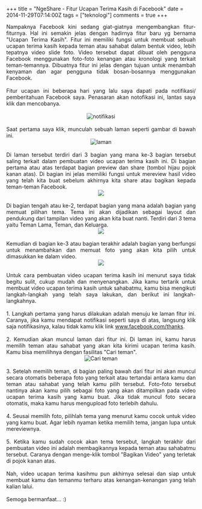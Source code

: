+++
title = "NgeShare - Fitur Ucapan Terima Kasih di Facebook"
date = 2014-11-29T07:14:00Z
tags = ["teknologi"]
comments = true
+++

<div style="text-align: justify;">Nampaknya Facebook kini sedang giat-giatnya mengembangkan  fitur-fiturnya. Hal ini semakin jelas dengan hadirnya fitur baru yg  bernama "Ucapan Terima Kasih". Fitur ini memiliki fungsi untuk membuat  sebuah ucapan terima kasih kepada teman atau sahabat dalam bentuk video, lebih tepatnya video slide foto. Video tersebut dapat dibuat oleh  pengguna Facebook menggunakan foto-foto kenangan atau kronologi yang  terkait teman-temannya.  Dibuatnya fitur ini jelas dengan tujuan untuk  menambah kenyaman dan agar pengguna tidak bosan-bosannya menggunakan  Facebook.<br /><br />
Fitur ucapan ini beberapa hari yang lalu saya dapati  pada notifikasi/ pemberitahuan Facebook saya. Penasaran akan notofikasi  ini, lantas saya klik dan mencobanya.<br /><br />
<center><img alt="notifikasi" border="0" src="https://1.bp.blogspot.com/-A283pc0yLg4/VHW2-7E-PyI/AAAAAAAAE90/_kfllJvKk_8/s1600/klik.png" title="notifikasi"></center><br />
Saat pertama saya klik, munculah sebuah laman seperti gambar di bawah ini.<br />
<center><img alt="laman" border="0" src="https://1.bp.blogspot.com/-kmpZsgrkgl4/VHW3QighEdI/AAAAAAAAE98/D0OPvy1FYDQ/s1600/bagian.png" title="laman"></center><br />
Di laman tersebut terdiri dari 3 bagian yang mana ke-3 bagian tersebut  saling terkait dalam pembuatan video ucapan terima kasih ini. Di bagian  pertama atau atas terdapat bagian preview dan share (tombol hijau pojok  kanan atas). Di bagian ini jelas memiliki fungsi untuk mereview hasil  video yang telah kita buat sebelum akhirnya kita share atau bagikan kepada  teman-teman Facebook.<br />
<center><img border="0" src="https://4.bp.blogspot.com/-JgH-hPjnGxE/VHj75M9lWVI/AAAAAAAAE-s/4Cr9w4br5gs/s1600/cari.png"></center><br />
Di bagian tengah atau ke-2, terdapat  bagian yang mana adalah bagian yang memuat pilihan tema. Tema ini akan dijadikan sebagai layout dan pendukung dari tampilan video yang akan kita buat nanti. Terdiri dari 3  tema yaitu Teman Lama, Teman, dan Keluarga.<br />
<center><img border="0" src="https://4.bp.blogspot.com/-aqgc6AHVqyY/VHj6nC1Xr6I/AAAAAAAAE-c/VHd6TdDrr5U/s1600/2.png"></center><br />
Kemudian di bagian ke-3 atau bagian terakhir adalah bagian yang berfungsi untuk menambahkan dan memuat foto yang akan kita pilih untuk dimasukkan ke dalam video.<br />
<center><img border="0" src="https://4.bp.blogspot.com/-ZdnsDqA8s10/VHj6y-bep2I/AAAAAAAAE-k/sY5kyBWR77U/s1600/5.png"></center><br />
Untuk cara pembuatan video ucapan terima kasih ini menurut saya tidak begitu sulit, cukup mudah dan menyenangkan. Jika kamu tertarik untuk membuat video ucapan terima kasih untuk sahabatmu, kamu bisa mengikuti langkah-langkah yang telah saya lakukan, dan berikut ini langkah-langkahnya.<br /><br />
1. Langkah pertama yang harus dilakukan adalah menuju ke laman fitur ini. Caranya, jika kamu mendapat notifikasi seperti saya di atas, langsung klik saja notifikasinya, kalau tidak kamu klik link <a href="http://www.facebook.com/thanks">www.facebook.com/thanks</a>.<br /><br />
2. Kemudian akan muncul laman dari fitur ini. Di laman ini, kamu harus memilih teman atau sahabat yang akan kita kirimi ucapan terima kasih. Kamu bisa memilihnya dengan fasilitas "Cari teman".<br />
<center><img alt="Cari teman" border="0" src="https://3.bp.blogspot.com/-QWQSBy8P-dQ/VHj9kHEZWTI/AAAAAAAAE-4/NnN9JEWy5Rg/s1600/pencarian.png" title="Cari teman"></center><br />
3. Setelah memilih teman, di bagian paling bawah dari fitur ini akan muncul secara otomatis beberapa foto yang terkait atau tertandai antara kamu dan teman atau sahabat yang telah kamu pilih tersebut. Foto-foto tersebut nantinya akan kamu pilih sebagai foto yang akan ditampilkan pada video ucapan terima kasih yang kamu buat. Jika tidak muncul foto secara otomatis, maka kamu harus mengupload foto terlebih dahulu.<br /><br />
4. Seusai memilih foto, pilihlah tema yang menurut kamu cocok untuk video yang kamu buat. Agar lebih nyaman ketika memilih tema, jangan lupa untuk mereviewnya.<br /><br />
5. Ketika kamu sudah cocok akan tema tersebut, langkah terakhir dari pembuatan video ini adalah membagikannya kepada teman atau sahabatmu tersebut. Caranya dengan menge-klik tombol "Bagikan Video" yang terletak di pojok kanan atas.<br /><br />
Nah, video ucapan terima kasihmu pun akhirnya selesai dan siap untuk membuat kamu dan temanmu terharu atas kenangan-kenangan yang telah kalian lalui.<br /><br />Semoga bermanfaat... :)</div>
